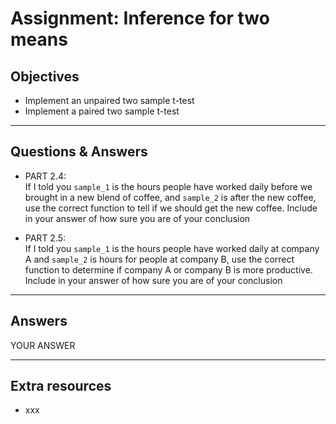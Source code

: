 # Assignment: Inference for two means

## Objectives

- Implement an unpaired two sample t-test
- Implement a paired two sample t-test

_______________________________________

## Questions & Answers


- PART 2.4:  
    If I told you ```sample_1``` is the hours people have worked daily before we brought in a new blend of coffee, and ```sample_2``` is after the new coffee, use the correct function to tell if we should get the new coffee. Include in your answer of how sure you are of your conclusion

- PART 2.5:  
If I told you ```sample_1``` is the hours people have worked daily at company A and ```sample_2``` is hours for people at company B, use the correct function to determine if company A or company B is more productive. Include in your answer of how sure you are of your conclusion


_______________________________________

## Answers
YOUR ANSWER

_______________________________________
## Extra resources

- xxx
